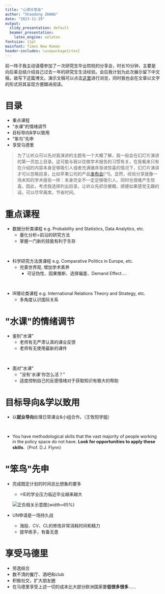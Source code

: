 ```yaml
---
title: "心得分享会"
author: "Shaodong ZHANG"
date: "2023-11-29"
output:
  slidy_presentation: default
  beamer_presentation:
    latex_engine: xelatex
fontsize: 11pt
mainfont: Times New Roman
header-includes: \usepackage{ctex}
---
```


前一阵子我主动请缨参加了一次研究生毕业院校的分享会，时长10分钟，主要是向后辈总结介绍自己过去一年的研究生生活经验。会后我计划为此次展示留下中文稿，故写下这篇博文。演示文稿可以点击[这里](https://shaodong.name)进行浏览，同时我也会在文章以文字的形式将其呈现方便跟进阅读。

# 目录

-   重点课程
-   "水课"的情绪调节
-   目标导向&学以致用
-   "笨鸟"先申
-   享受马德里

> 为了让听众可以先对我演讲的主题有一个大概了解，我一般会在幻灯片演讲的第一页加上目录。这可能与我以往做学术报告的习惯有关，在我看来只有在介绍的内容本身足够吸引人或者充满循序渐进惊喜的情况下，幻灯片演讲才可以忽略目录，比如苹果公司的产品[发布会]()[\^1]。显然，经验分享就像一场未知的学术报告一样：本身完全不一定足够吸引人，同时也很难产生惊喜。因此，考虑我选择列出目录，让听众先抓住梗概，顺便如果感觉无趣的话，可以尽早离席，节省时间。

# 重点课程

-   数据分析类课程 e.g. Probability and Statistics, Data Analytics, etc.
    -   量化分析=前沿的研究方法
    -   掌握一门新的技能有利于生存

<br>

-   科学研究方法类课程 e.g. Comparative Politics in Europe, etc.
    -   完善世界观, 增加学术素养
        -   可证伪性、因果推断、选择偏差、Demand Effect....

<br>

-   IR理论类课程 e.g. International Relations Theory and Strategy, etc.
    -   多角度认识国际关系

# "水课"的情绪调节

-   鉴别"水课"
    -   老师有无严肃认真的课业反馈
    -   老师有无使用最新的课件

<br>

-   面对"水课"
    -   "没有'水课'你怎么活？"
    -   适度控制自己的反感情绪对于获取知识有极大的帮助

# 目标导向&学以致用

-   以**就业导向**处理日常课业&小组合作。（王牧阳学姐）

<br>

-   You have methodological skills that the vast majority of people working in the policy space do not have. **Look for opportunities to apply these skills**.（Prof. D.J. Flynn）

# "笨鸟"先申

-   完成既定计划的时间总比想象的要多
    -   +IE的学业压力临近毕业越来越大

    ![正负相关示意图](/Users/cyan/Desktop/3.png){width=65%}
-   UN申请是一场持久战
    -   海投、CV、CL的修改非常消耗时间和精力
    -   提早练手，有备无患

# 享受马德里

-   劳逸结合
-   数不清的餐厅、酒吧和club
-   积极社交，扩大朋友圈
-   在马德里享受上述一切的成本比大部分欧洲国家要**低很多很多**......
